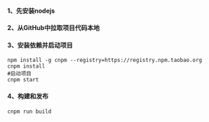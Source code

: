 #### 1、先安装nodejs

#### 2、从GitHub中拉取项目代码本地

#### 3、安装依赖并启动项目
```shell
npm install -g cnpm --registry=https://registry.npm.taobao.org
cnpm install
#启动项目
cnpm start
```

#### 4、构建和发布
```shell
cnpm run build
```
